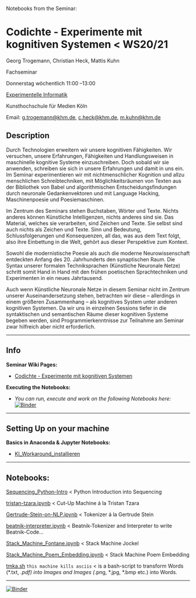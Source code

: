 Notebooks from the Seminar:

# Codichte - Experimente mit kognitiven Systemen < WS20/21

Georg Trogemann, Christian Heck, Mattis Kuhn

Fachseminar

Donnerstag wöchentlich 11:00 –13:00

[Experimentelle Informatik](https://www.khm.de/exMedia_experimentelle_informatik/)

Kunsthochschule für Medien Köln

Email: g.trogemann@khm.de, c.heck@khm.de, m.kuhn@khm.de

## Description

Durch Technologien erweitern wir unsere kognitiven Fähigkeiten. Wir versuchen, unsere Erfahrungen, Fähigkeiten und Handlungsweisen in maschinelle kognitive Systeme einzuschreiben. Doch sobald wir sie anwenden, schreiben sie sich in unsere Erfahrungen und damit in uns ein. Im Seminar experimentieren wir mit nichtmenschlicher Kognition und allzu menschlichen Schreibtechniken, mit Möglichkeitsräumen von Texten aus der Bibliothek von Babel und algorithmischen Entscheidungsfindungen durch neuronale Gedankenvektoren und mit Language Hacking, Maschinenpoesie und Poesiemaschinen.

Im Zentrum des Seminars stehen Buchstaben, Wörter und Texte. Nichts anderes können Künstliche Intelligenzen, nichts anderes sind sie. Das Material, welches sie verarbeiten, sind Zeichen und Texte. Sie selbst sind auch nichts als Zeichen und Texte. Sinn und Bedeutung, Schlussfolgerungen und Konsequenzen, all das, was aus dem Text folgt, also ihre Einbettung in die Welt, gehört aus dieser Perspektive zum
Kontext.

Sowohl die modernistische Poesie als auch die moderne Neurowissenschaft entdeckten Anfang des 20. Jahrhunderts den synaptischen Raum. Die Syntax unserer formalen Techniksprachen (Künstliche Neuronale Netze) schritt somit Hand in Hand mit den frühen poetischen Sprachtechniken und Experimenten in ein neues Jahrtausend.

Auch wenn Künstliche Neuronale Netze in diesem Seminar nicht im Zentrum unserer Auseinandersetzung stehen, betrachten wir diese – allerdings in einem größeren Zusammenhang – als kognitives System unter anderen kognitiven Systemen. Da wir uns in einzelnen Sessions tiefer in die syntaktischen und semantischen Räume dieser kognitiven Systeme begeben werden, sind Programmierkenntnisse zur Teilnahme am Seminar zwar hilfreich aber nicht erforderlich. 

---

## Info 

**Seminar Wiki Pages:**

- [Codichte - Experimente mit kognitiven Systemen](https://exmediawiki.khm.de/exmediawiki/index.php/Codichte_-_Experimente_mit_kognitiven_Systemen)

**Executing the Notebooks:**

- *You can run, execute and work on the following Notebooks here:* [![Binder](https://mybinder.org/badge_logo.svg)](https://mybinder.org/v2/gh/experimental-informatics/codichte/master)

---

## Setting Up on your machine

**Basics in Anaconda & Jupyter Notebooks:**

* [KI_Workaround_installieren](https://exmediawiki.khm.de/exmediawiki/index.php/KI_Workaround_installieren)

---

## Notebooks:

[Sequencing_Python-Intro](https://github.com/experimental-informatics/codichte_experiments-with-cognitive-systems/blob/master/Sequencing_Python-Intro.ipynb) < Python Introduction into Sequencing

[tristan-tzara.ipynb](https://github.com/experimental-informatics/codichte_experiments-with-cognitive-systems/blob/master/tristan-tzara.ipynb) < Cut-Up Machine á la Tristan Tzara

[Gertrude-Stein-on-NLP.ipynb](https://github.com/experimental-informatics/codichte_experiments-with-cognitive-systems/blob/master/Gertrude-Stein-on-NLP.ipynb) < Tokenizer á la Gertrude Stein

[beatnik-interpreter.ipynb](https://github.com/experimental-informatics/codichte_experiments-with-cognitive-systems/blob/master/beatnik-interpreter.ipynb) < Beatnik-Tokenizer and Interpreter to write Beatnik-Code...

[Stack_Machine_Fontane.ipynb](https://github.com/experimental-informatics/codichte_experiments-with-cognitive-systems/blob/master/Stack_Machine_Fontane.ipynb) < Stack Machine Jockel

[Stack_Machine_Poem_Embedding.ipynb](https://github.com/experimental-informatics/codichte_experiments-with-cognitive-systems/blob/master/Stack_Machine_Poem_Embedding%20.ipynb) < Stack Machine Poem Embedding

[tmka.sh](https://github.com/experimental-informatics/codichte_experiments-with-cognitive-systems/blob/master/tmka.sh) `this machine kills asciis` < is a bash-script to transform Words (*.txt, *.pdf) into Images and Images (*.png, *.jpg, *.bmp etc.) into Words.

---

[![Binder](https://mybinder.org/badge_logo.svg)](https://mybinder.org/v2/gh/experimental-informatics/codichte/master)

